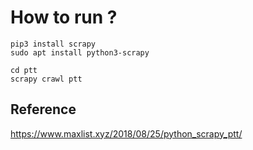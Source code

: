 # How to run ?

```sh=
pip3 install scrapy
sudo apt install python3-scrapy

cd ptt
scrapy crawl ptt
```

## Reference

https://www.maxlist.xyz/2018/08/25/python_scrapy_ptt/
